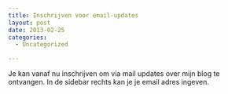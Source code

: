 ```yaml
---
title: Inschrijven voor email-updates
layout: post
date: 2013-02-25
categories:
  - Uncategorized

---
```

Je kan vanaf nu inschrijven om via mail updates over mijn blog te ontvangen. In de sidebar rechts kan je je email adres ingeven.
